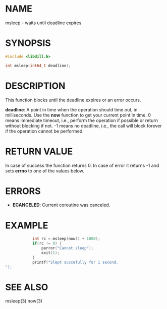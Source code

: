 # NAME

msleep - waits until deadline expires

# SYNOPSIS

```c
#include <libdill.h>

int msleep(int64_t deadline);
```

# DESCRIPTION

This function blocks until the deadline expires or an error occurs.

**deadline**: A point in time when the operation should time out, in milliseconds. Use the **now** function to get your current point in time. 0 means immediate timeout, i.e., perform the operation if possible or return without blocking if not. -1 means no deadline, i.e., the call will block forever if the operation cannot be performed.

# RETURN VALUE

In case of success the function returns 0. In case of error it returns -1 and sets **errno** to one of the values below.

# ERRORS

* **ECANCELED**: Current coroutine was canceled.

# EXAMPLE

```c
            int rc = msleep(now() + 1000);
            if(rc != 0) {
                perror("Cannot sleep");
                exit(1);
            }
            printf("Slept succefully for 1 second.
");
```
# SEE ALSO

msleep(3) now(3) 
